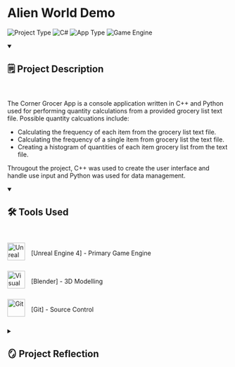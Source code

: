 # Alien World Demo
![Project Type](https://custom-icon-badges.demolab.com/badge/Project%20Type-University-F25278?style=for-the-badge&logo=file&logoColor=white) ![C#](https://custom-icon-badges.demolab.com/badge/Language-C%2B%2B-brightgreen?style=for-the-badge&logo=command-palette&logoColor=white) ![App Type](https://custom-icon-badges.demolab.com/badge/Application%20Type-Game-blue?style=for-the-badge&logo=terminal&logoColor=white) ![Game Engine](https://custom-icon-badges.demolab.com/badge/Game%20Engine-Unreal%20Engine%204-purple?style=for-the-badge&logo=controller&logoColor=white)

<details open> 
<summary><h2>🗒️ Project Description</h2></summary>

<br />

The Corner Grocer App is a console application written in C++ and Python used for performing quantity calculations from a provided grocery list text file.
Possible quantity calcuations include:

- Calculating the frequency of each item from the grocery list text file.
- Calculating the frequency of a single item from grocery list the text file.
- Creating a histogram of quantities of each item grocery list from the text file.

Througout the project, C++ was used to create the user interface and handle use input and Python was used for data management.
</details> 

<details open> 
<summary><h2>🛠️ Tools Used</h2></summary>

<br />

<img align="center" alt="Unreal Engine" width="40px" style="padding-right:10px;padding-bottom:10px;" src="https://cdn.jsdelivr.net/gh/devicons/devicon/icons/unrealengine/unrealengine-original.svg"/>  [Unreal Engine 4] - Primary Game Engine

<img align="center" alt="Visual Studio" width="40px" style="padding-right:10px;padding-bottom:10px;" src="https://cdn.jsdelivr.net/gh/devicons/devicon@latest/icons/blender/blender-original.svg"/>  [Blender] - 3D Modelling

<img align="center" alt="Git" width="40px" style="padding-right:10px;padding-bottom:10px;" src="https://cdn.jsdelivr.net/gh/devicons/devicon/icons/git/git-original.svg"/>  [Git] - Source Control

</details> 

<details> 
<summary><h2>🪞 Project Reflection</h2></summary>

- What did you do particularly well?
  
Overall, I feel that there was actually quite a bit that went well with this project. I am very happy with how the user interface printing and input handling turned out, as I was able to reuse the code for multiple projects. This allowed me to improve and refine the overall setup of this within the code with each project until it became very straightforwared to get new error-handled inputs and print menus, title, etc. to the console.
  
- Where could you enhance your code? How would these improvements make your code more efficient, secure, and so on?

One of the major ways that I feel I could enhance this code would be to take advantage of an object oriented architecture. I would do this by creating a class to handle individual grocery list objects: storing the name, quantity, etc. of the object. This would then allow me to more efficiently handle all of the items within the grocery list, especially if it does not change between actions. I would also add options to the program to load a new grocery list, preventing the program from having to load the same grocery list from the text file to perform a different calcuation.

- Which pieces of the code did you find most challenging to write, and how did you overcome this?

Overall, I do not believe I actually found any pieces of the code particularly challenging throughout the development of this project. A lot of the skills needed for this project had been covered in previous modules to a point that I believe the development process proceeded very smoothly throughout the completion of the entire project.

- What skills from this project will be particularly transferable to other projects or course work?

One of the main skills learned within this project that will be particularly transferrable to other projects or course work is the ability to interface with other programming languages. Doing this successfully creates a lot of potential within a project, as all programming languages have their own set of strengths and weaknesses. Doing this allows you to take advantage of one programming language's weakness that may be a different programming language's strength. You have to be careful when doing this though, as not all programming languages will work properly with each other or even be able to interface with each other at all.

- How did you make this program maintainable, readable, and adaptable?

The main way that I attempted to make this program maintainable and adaptable was to make it as modular as possible. All different functions within the program are created as individual "modules" that can be linked together in a number of different ways. For example, any part of the program has the ability to quickly get a fully validated int input within a range of potential numbers by performing a single function call. This makes that programm extremely adaptable and extremely maintainable. To make the program readable, I made sure to use in-line comments wherever needed and followed industry-standard syntax and naming conventions for both C++ and Python, respectively.
</details> 
